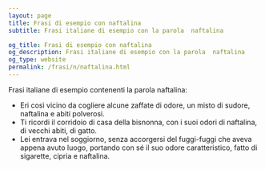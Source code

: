 ```yaml
---
layout: page
title: Frasi di esempio con naftalina 
subtitle: Frasi italiane di esempio con la parola  naftalina

og_title: Frasi di esempio con naftalina 
og_description: Frasi italiane di esempio con la parola  naftalina
og_type: website
permalink: /frasi/n/naftalina.html
---
```


Frasi italiane di esempio contenenti la parola naftalina:


- Eri così vicino da cogliere alcune zaffate di odore, un misto di sudore, naftalina e abiti polverosi.
- Ti ricordi il corridoio di casa della bisnonna, con i suoi odori di naftalina, di vecchi abiti, di gatto.
- Lei entrava nel soggiorno, senza accorgersi del fuggi-fuggi che aveva appena avuto luogo, portando con sé il suo odore caratteristico, fatto di sigarette, cipria e naftalina.
